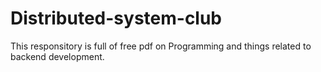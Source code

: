# Distributed-system-club

This responsitory is full of free pdf on Programming and things related to backend development.
